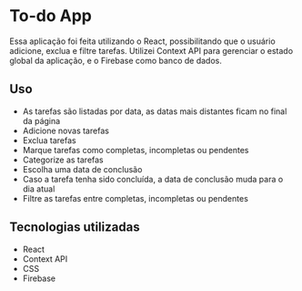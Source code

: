 # To-do App

Essa aplicação foi feita utilizando o React, possibilitando que o usuário adicione, exclua e filtre tarefas. Utilizei Context API para gerenciar o estado global da aplicação, e o Firebase como banco de dados.

## Uso
- As tarefas são listadas por data, as datas mais distantes ficam no final da página
- Adicione novas tarefas
- Exclua tarefas
- Marque tarefas como completas, incompletas ou pendentes
- Categorize as tarefas
- Escolha uma data de conclusão
- Caso a tarefa tenha sido concluída, a data de conclusão muda para o dia atual
- Filtre as tarefas entre completas, incompletas ou pendentes

## Tecnologias utilizadas

- React
- Context API
- CSS
- Firebase